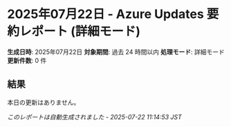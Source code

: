 # 2025年07月22日 - Azure Updates 要約レポート (詳細モード)

**生成日時**: 2025年07月22日
**対象期間**: 過去 24 時間以内
**処理モード**: 詳細モード
**更新件数**: 0 件

## 結果

本日の更新はありません。


*このレポートは自動生成されました - 2025-07-22 11:14:53 JST*